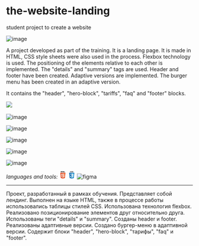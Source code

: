 # the-website-landing
student project to create a website

![image](https://github.com/user-attachments/assets/5f682125-44e5-41ba-9949-fe6a179a861a)

A project developed as part of the training. It is a landing page.  It is made in HTML, CSS style sheets were also used in the process. Flexbox technology is used. The positioning of the elements relative to each other is implemented. The "details" and "summary" tags are used. Header and footer have been created. Adaptive versions are implemented. The burger menu has been created in an adaptive version.

It contains the "header", "hero-block", "tariffs", "faq" and "footer" blocks.

<img src="https://github.com/user-attachments/assets/a5f74cb8-7990-4cb4-beb8-87c68dbd23db" width="400">

![image](https://github.com/user-attachments/assets/a368a704-1604-4eca-a04e-817ca167b416)

![image](https://github.com/user-attachments/assets/7180b348-870e-42b7-92a0-6bc1c979990d)

![image](https://github.com/user-attachments/assets/55163439-e785-47e1-a4f7-29ce2e1c9bce)

![image](https://github.com/user-attachments/assets/39a669fe-bbda-4ef5-ac7f-6741ffb610c6)

![image](https://github.com/user-attachments/assets/847e6f51-25bf-45f1-b407-a5c4bd014bf4)

<i>languages and tools:</i> 
<img src="https://raw.githubusercontent.com/devicons/devicon/master/icons/html5/html5-original-wordmark.svg" alt="html5" width="20" height="20"/>
<img src="https://raw.githubusercontent.com/devicons/devicon/master/icons/css3/css3-original-wordmark.svg" alt="css3" width="20" height="20"/>
<img src="https://www.vectorlogo.zone/logos/figma/figma-icon.svg" alt="figma" width="15" height="15"/>

<hr>

Проект, разработанный в рамках обучения. Представляет собой лендинг.  Выполнен на языке HTML, также в процессе работы использовались таблицы стилей CSS. Использована технология flexbox. Реализовано позиционирование элементов друг относительно друга. Использованы теги "details" и "summary". Созданы header и footer. Реализованы адаптивные версии. Создано бургер-меню в адаптивной версии.
Содержит блоки "header", "hero-block", "тарифы", "faq" и "footer".
